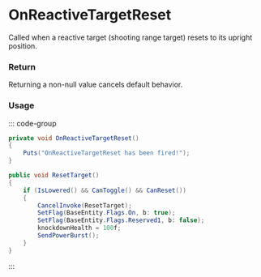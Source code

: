 <Badge type="danger" text="Carbon Compatible"/><Badge type="warning" text="Oxide Compatible"/>
# OnReactiveTargetReset
Called when a reactive target (shooting range target) resets to its upright position.
### Return
Returning a non-null value cancels default behavior.

### Usage
::: code-group
```csharp [Example]
private void OnReactiveTargetReset()
{
	Puts("OnReactiveTargetReset has been fired!");
}
```
```csharp [Source — Assembly-CSharp @ ReactiveTarget]
public void ResetTarget()
{
	if (IsLowered() && CanToggle() && CanReset())
	{
		CancelInvoke(ResetTarget);
		SetFlag(BaseEntity.Flags.On, b: true);
		SetFlag(BaseEntity.Flags.Reserved1, b: false);
		knockdownHealth = 100f;
		SendPowerBurst();
	}
}

```
:::
